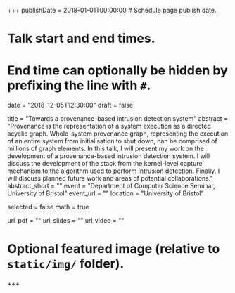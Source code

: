 +++
publishDate = 2018-01-01T00:00:00  # Schedule page publish date.

# Talk start and end times.
#   End time can optionally be hidden by prefixing the line with `#`.
date = "2018-12-05T12:30:00"
draft = false

title = "Towards a provenance-based intrusion detection system"
abstract = "Provenance is the representation of a system execution as a directed acyclic graph. Whole-system provenance graph, representing the execution of an entire system from initialisation to shut down, can be comprised of millions of graph elements. In this talk, I will present my work on the development of a provenance-based intrusion detection system. I will discuss the development of the stack from the kernel-level capture mechanism to the algorithm used to perform intrusion detection. Finally, I will discuss planned future work and areas of potential collaborations."
abstract_short = ""
event = "Department of Computer Science Seminar, University of Bristol"
event_url = ""
location = "University of Bristol"

selected = false
math = true

url_pdf = ""
url_slides = ""
url_video = ""

# Optional featured image (relative to `static/img/` folder).

+++
